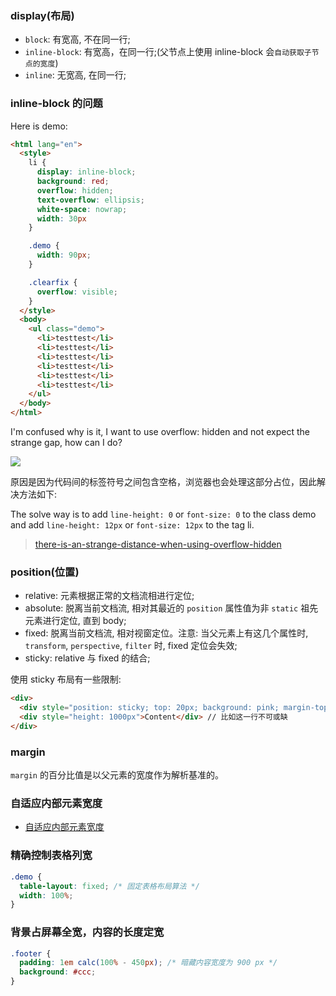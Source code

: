 <!--
abbrlink: i9853vz1
-->

### display(布局)

* `block`: 有宽高, 不在同一行;
* `inline-block`: 有宽高，在同一行;(父节点上使用 inline-block 会`自动获取子节点的宽度`)
* `inline`: 无宽高, 在同一行;

### inline-block 的问题

Here is demo:

```html
<html lang="en">
  <style>
    li {
      display: inline-block;
      background: red;
      overflow: hidden;
      text-overflow: ellipsis;
      white-space: nowrap;
      width: 30px
    }

    .demo {
      width: 90px;
    }

    .clearfix {
      overflow: visible;
    }
  </style>
  <body>
    <ul class="demo">
      <li>testtest</li>
      <li>testtest</li>
      <li>testtest</li>
      <li>testtest</li>
      <li>testtest</li>
      <li>testtest</li>
    </ul>
  </body>
</html>
```

I'm confused why is it, I want to use overflow: hidden and not expect the strange gap, how can I do?

![](http://with.muyunyun.cn/79377b5f34efca7b6574fff146c37f56.jpg)

原因是因为代码间的标签符号之间包含空格，浏览器也会处理这部分占位，因此解决方法如下:

The solve way is to add `line-height: 0` or `font-size: 0` to the class demo and add `line-height: 12px` or `font-size: 12px` to the tag li.

> [there-is-an-strange-distance-when-using-overflow-hidden](https://stackoverflow.com/questions/60482616/there-is-an-strange-distance-when-using-overflow-hidden)

### position(位置)

* relative: 元素根据正常的文档流相进行定位;
* absolute: 脱离当前文档流, 相对其最近的 `position` 属性值为非 `static` 祖先元素进行定位, 直到 body;
* fixed: 脱离当前文档流, 相对视窗定位。注意: 当父元素上有这几个属性时, `transform`, `perspective`, `filter` 时, fixed 定位会失效;
* sticky: relative 与 fixed 的结合;

使用 sticky 布局有一些限制:

```html
<div>
  <div style="position: sticky; top: 20px; background: pink; margin-top: 50px;">Header</div>
  <div style="height: 1000px">Content</div> // 比如这一行不可或缺
</div>
```

### margin

`margin` 的百分比值是以父元素的宽度作为解析基准的。

### 自适应内部元素宽度

* [自适应内部元素宽度](https://codepen.io/MuYunyun/pen/eXgqpa)

### 精确控制表格列宽

```css
.demo {
  table-layout: fixed; /* 固定表格布局算法 */
  width: 100%;
}
```

### 背景占屏幕全宽，内容的长度定宽

```css
.footer {
  padding: 1em calc(100% - 450px); /* 暗藏内容宽度为 900 px */
  background: #ccc;
}
```